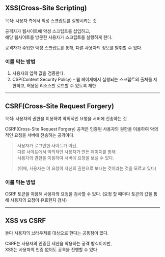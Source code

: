 ## XSS(Cross-Site Scripting)

목적: 사용자 측에서 악성 스크립트를 실행시키는 것

공격자가 웹사이트에 악성 스크립트를 삽입하고,  
해당 웹사이트를 방문한 사용자가 스크립트를 실행하게 한다.  

공격자가 주입한 악성 스크립트를 통해, 다른 사용자의 정보를 탈취할 수 있다.

### 이를 막는 방법

1. 사용자의 입력 값을 검증한다.
2. CSP(Content Security Policy) - 웹 페이제에서 실행되는 스크립트의 출처를 제한하고, 허용된 리소스만 로드할 수 있도록 제한

---

## CSRF(Cross-Site Request Forgery)

목적: 사용자의 권한을 이용하여 악의적인 요청을 서버에 전송하는 것

CSRF(Cross-Site Request Forgery) 공격은 인증된 사용자의 권한을 이용하여 악의적인 요청을 서버에 전송하는 공격이다.

> 사용자가 로그인한 사이트가 아닌,  
> 다른 사이트에서 악의적인 사용자가 만든 페이지를 통해  
> 사용자의 권한을 이용하여 서버에 요청을 보낼 수 있다.
> 
> (이때, 사용자는 이 요청이 자신의 권한으로 보내는 것이라는 것을 모르고 있다)

### 이를 막는 방법

CSRF 토큰을 이용해 사용자의 요청을 검사할 수 있다.
(요청 할 때마다 토큰의 값을 통해 사용자의 요청이 유효한지 검사)

---

## XSS vs CSRF

둘다 사용자의 브라우저를 대상으로 한다는 공통점이 있다.

CSRF는 사용자의 인증된 세션을 악용하는 공격 방식이지만,  
XSS는  사용자의 인증 없이도 공격을 진행할 수 있다